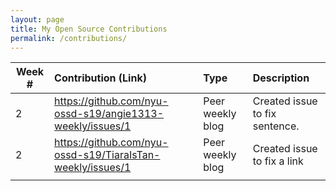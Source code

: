 ```yaml
---
layout: page
title: My Open Source Contributions
permalink: /contributions/
---
```


<!-- 
Type of the contribution should be "Wikipedia edit", "OpenStreet Map feature", "Documentation", "Course website", "Blog", 
"Browse Add-on", etc. 

The descriptioin should include a brief summary of what you did. 

Replace the first row with your contribution. 

--> 





| Week #       | Contribution (Link)  | Type  | Description | 
|---|:---|:---|:---| 
|  2   | https://github.com/nyu-ossd-s19/angie1313-weekly/issues/1    | Peer weekly blog    |   Created issue to fix sentence.    |
|  2  | https://github.com/nyu-ossd-s19/TiaraIsTan-weekly/issues/1 |  Peer weekly blog   |  Created issue to fix a link    |
|     |     |     |      |

